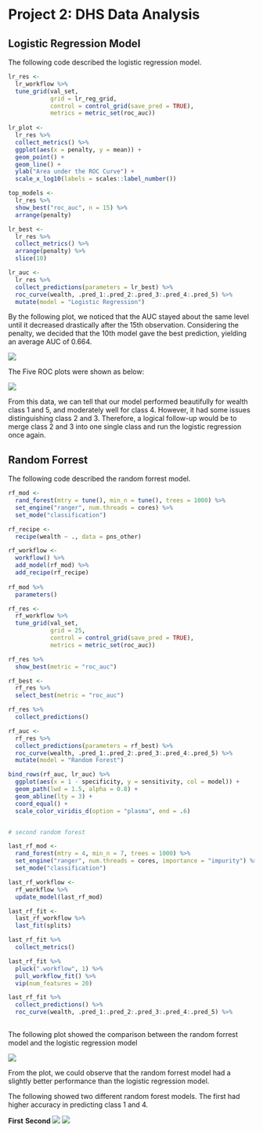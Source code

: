 # Project 2: DHS Data Analysis

## Logistic Regression Model
The following code described the logistic regression model.

``` R
lr_res <-
  lr_workflow %>%
  tune_grid(val_set,
            grid = lr_reg_grid,
            control = control_grid(save_pred = TRUE),
            metrics = metric_set(roc_auc))
       
lr_plot <-
  lr_res %>%
  collect_metrics() %>%
  ggplot(aes(x = penalty, y = mean)) +
  geom_point() +
  geom_line() +
  ylab("Area under the ROC Curve") +
  scale_x_log10(labels = scales::label_number())

top_models <-
  lr_res %>%
  show_best("roc_auc", n = 15) %>%
  arrange(penalty)

lr_best <-
  lr_res %>%
  collect_metrics() %>%
  arrange(penalty) %>%
  slice(10)

lr_auc <-
  lr_res %>%
  collect_predictions(parameters = lr_best) %>%
  roc_curve(wealth, .pred_1:.pred_2:.pred_3:.pred_4:.pred_5) %>%
  mutate(model = "Logistic Regression")

```

By the following plot, we noticed that the AUC stayed about the same level until it decreased drastically after the 15th observation. Considering the penalty, we decided that the 10th model gave the best prediction, yielding an average AUC of 0.664.

![](./Project2/lr_plot.png)


The Five ROC plots were shown as below:

![](./Project2/lr_auc.png)

From this data, we can tell that our model performed beautifully for wealth class 1 and 5, and moderately well for class 4. However, it had some issues distinguishing class 2 and 3. Therefore, a logical follow-up would be to merge class 2 and 3 into one single class and run the logistic regression once again.


## Random Forrest

The following code described the random forrest model.

``` R
rf_mod <-
  rand_forest(mtry = tune(), min_n = tune(), trees = 1000) %>%
  set_engine("ranger", num.threads = cores) %>%
  set_mode("classification")

rf_recipe <-
  recipe(wealth ~ ., data = pns_other)

rf_workflow <-
  workflow() %>%
  add_model(rf_mod) %>%
  add_recipe(rf_recipe)
  
rf_mod %>%
  parameters()

rf_res <-
  rf_workflow %>%
  tune_grid(val_set,
            grid = 25,
            control = control_grid(save_pred = TRUE),
            metrics = metric_set(roc_auc))

rf_res %>%
  show_best(metric = "roc_auc")

rf_best <-
  rf_res %>%
  select_best(metric = "roc_auc")

rf_res %>%
  collect_predictions()

rf_auc <-
  rf_res %>%
  collect_predictions(parameters = rf_best) %>%
  roc_curve(wealth, .pred_1:.pred_2:.pred_3:.pred_4:.pred_5) %>%
  mutate(model = "Random Forest")

bind_rows(rf_auc, lr_auc) %>%
  ggplot(aes(x = 1 - specificity, y = sensitivity, col = model)) +
  geom_path(lwd = 1.5, alpha = 0.8) +
  geom_abline(lty = 3) +
  coord_equal() +
  scale_color_viridis_d(option = "plasma", end = .6)


# second random forest

last_rf_mod <-
  rand_forest(mtry = 4, min_n = 7, trees = 1000) %>%
  set_engine("ranger", num.threads = cores, importance = "impurity") %>%
  set_mode("classification")

last_rf_workflow <-
  rf_workflow %>%
  update_model(last_rf_mod)

last_rf_fit <-
  last_rf_workflow %>%
  last_fit(splits)

last_rf_fit %>%
  collect_metrics()

last_rf_fit %>%
  pluck(".workflow", 1) %>%
  pull_workflow_fit() %>%
  vip(num_features = 20)

last_rf_fit %>%
  collect_predictions() %>%
  roc_curve(wealth, .pred_1:.pred_2:.pred_3:.pred_4:.pred_5) %>%
  
```

The following plot showed the comparison between the random forrest model and the logistic regression model

![](./Project2/rf_lr_auc.png)

From the plot, we could observe that the random forrest model had a slightly better performance than the logistic regression model.

The following showed two different random forest models. The first had higher accuracy in predicting class 1 and 4.

   **First**                                                             **Second**
![](./Project2/rf_auc.png)                                    ![](./Project2/last_rf_fit_auc.png)  



